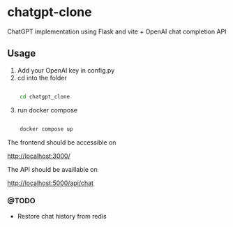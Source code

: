 # chatgpt-clone

ChatGPT implementation using Flask and vite + OpenAI chat completion API

## Usage

1. Add your OpenAI key in config.py
2. cd into the folder

```sh

    cd chatgpt_clone

```
3. run docker compose
```sh

    docker compose up

```

The frontend should be accessible on 

[http://localhost:3000/](http://localhost:3000/)

The API should be availlable on 

[http://localhost:5000/api/chat](http://localhost:5000/api/chat)

### @TODO
- Restore chat history from redis
